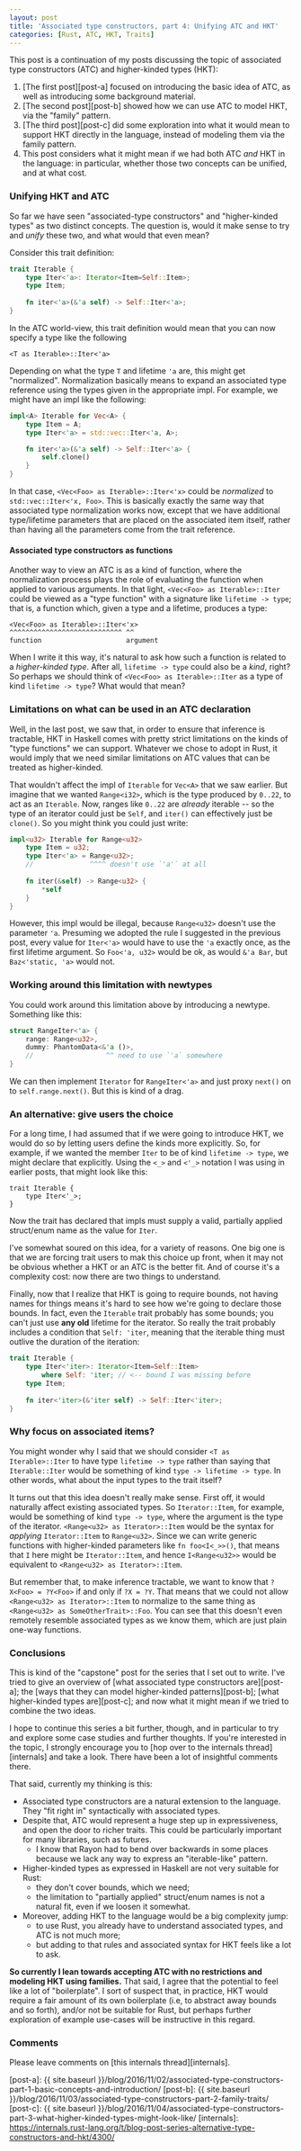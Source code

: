 ```yaml
---
layout: post
title: 'Associated type constructors, part 4: Unifying ATC and HKT'
categories: [Rust, ATC, HKT, Traits]
---
```


This post is a continuation of my posts discussing the topic of
associated type constructors (ATC) and higher-kinded types (HKT):

1. [The first post][post-a] focused on introducing the basic idea of
   ATC, as well as introducing some background material.
2. [The second post][post-b] showed how we can use ATC to model HKT,
   via the "family" pattern.
3. [The third post][post-c] did some exploration into what it would
   mean to support HKT directly in the language, instead of modeling
   them via the family pattern.
4. This post considers what it might mean if we had both ATC *and* HKT
   in the language: in particular, whether those two concepts can be
   unified, and at what cost.
   
<!-- more -->

### Unifying HKT and ATC

So far we have seen "associated-type constructors" and "higher-kinded
types" as two distinct concepts. The question is, would it make sense
to try and *unify* these two, and what would that even mean?

Consider this trait definition:

```rust
trait Iterable {
    type Iter<'a>: Iterator<Item=Self::Item>;
    type Item;
    
    fn iter<'a>(&'a self) -> Self::Iter<'a>;
}
```

In the ATC world-view, this trait definition would mean that you can
now specify a type like the following

```
<T as Iterable>::Iter<'a>
```

Depending on what the type `T` and lifetime `'a` are, this might get
"normalized". Normalization basically means to expand an associated
type reference using the types given in the appropriate impl. For
example, we might have an impl like the following:

```rust
impl<A> Iterable for Vec<A> {
    type Item = A;
    type Iter<'a> = std::vec::Iter<'a, A>;

    fn iter<'a>(&'a self) -> Self::Iter<'a> {
        self.clone()
    }
}
```

In that case, `<Vec<Foo> as Iterable>::Iter<'x>` could be *normalized*
to `std::vec::Iter<'x, Foo>`. This is basically exactly the same way
that associated type normalization works now, except that we have
additional type/lifetime parameters that are placed on the associated
item itself, rather than having all the parameters come from the trait
reference.

#### Associated type constructors as functions

Another way to view an ATC is as a kind of function, where the
normalization process plays the role of evaluating the function when
applied to various arguments. In that light, `<Vec<Foo> as
Iterable>::Iter` could be viewed as a "type function" with a signature
like `lifetime -> type`; that is, a function which, given a type and a
lifetime, produces a type:

```
<Vec<Foo> as Iterable>::Iter<'x>
^^^^^^^^^^^^^^^^^^^^^^^^^^^^ ^^
function                     argument
```

When I write it this way, it's natural to ask how such a function is
related to a *higher-kinded type*. After all, `lifetime -> type` could
also be a *kind*, right? So perhaps we should think of `<Vec<Foo> as
Iterable>::Iter` as a type of kind `lifetime -> type`? What would that mean?

### Limitations on what can be used in an ATC declaration

Well, in the last post, we saw that, in order to ensure that inference
is tractable, HKT in Haskell comes with pretty strict limitations on
the kinds of "type functions" we can support. Whatever we chose to
adopt in Rust, it would imply that we need similar limitations on ATC
values that can be treated as higher-kinded.

That wouldn't affect the impl of `Iterable` for `Vec<A>` that we saw
earlier. But imagine that we wanted `Range<i32>`, which is the type
produced by `0..22`, to act as an `Iterable`. Now, ranges like `0..22`
are *already* iterable -- so the type of an iterator could just be
`Self`, and `iter()` can effectively just be `clone()`. So you might
think you could just write:

```rust
impl<u32> Iterable for Range<u32>
    type Item = u32;
    type Iter<'a> = Range<u32>;
    //              ^^^^ doesn't use `'a'` at all
    
    fn iter(&self) -> Range<u32> {
        *self
    }
}
```

However, this impl would be illegal, because `Range<u32>` doesn't use
the parameter `'a`. Presuming we adopted the rule I suggested in the
previous post, every value for `Iter<'a>` would have to use the `'a`
exactly once, as the first lifetime argument.  So `Foo<'a, u32>` would
be ok, as would `&'a Bar`, but `Baz<'static, 'a>` would not.

### Working around this limitation with newtypes

You could work around this limitation above by introducing a newtype.
Something like this:

```rust
struct RangeIter<'a> {
    range: Range<u32>,
    dummy: PhantomData<&'a ()>,
    //                  ^^ need to use `'a` somewhere
}
```

We can then implement `Iterator` for `RangeIter<'a>` and just proxy
`next()` on to `self.range.next()`. But this is kind of a drag.

### An alternative: give users the choice

For a long time, I had assumed that if we were going to introduce HKT,
we would do so by letting users define the kinds more explicitly. So,
for example, if we wanted the member `Iter` to be of kind `lifetime ->
type`, we might declare that explicitly.  Using the `<_>` and `<'_>`
notation I was using in earlier posts, that might look like this:

```
trait Iterable {
    type Iter<'_>;
}
```   

Now the trait has declared that impls must supply a valid, partially
applied struct/enum name as the value for `Iter`. 

I've somewhat soured on this idea, for a variety of reasons. One big
one is that we are forcing trait users to mak this choice up front,
when it may not be obvious whether a HKT or an ATC is the better fit.
And of course it's a complexity cost: now there are two things to
understand.

Finally, now that I realize that HKT is going to require bounds, not
having names for things means it's hard to see how we're going to
declare those bounds. In fact, even the `Iterable` trait probably has
some bounds; you can't just use **any old** lifetime for the
iterator. So really the trait probably includes a condition that
`Self: 'iter`, meaning that the iterable thing must outlive the
duration of the iteration:

```rust
trait Iterable {
    type Iter<'iter>: Iterator<Item=Self::Item>
        where Self: 'iter; // <-- bound I was missing before
    type Item;
    
    fn iter<'iter>(&'iter self) -> Self::Iter<'iter>;
}
```

### Why focus on associated items?

You might wonder why I said that we should consider `<T as
Iterable>::Iter` to have type `lifetime -> type` rather than saying
that `Iterable::Iter` would be something of kind `type -> lifetime ->
type`. In other words, what about the input types to the trait itself?

It turns out that this idea doesn't really make sense. First off, it
would naturally affect existing associated types. So `Iterator::Item`,
for example, would be something of kind `type -> type`, where the
argument is the type of the iterator. `<Range<u32> as Iterator>::Item`
would be the syntax for *applying* `Iterator::Item` to `Range<u32>`.
Since we can write generic functions with higher-kinded parameters
like `fn foo<I<_>>()`, that means that `I` here might be
`Iterator::Item`, and hence `I<Range<u32>>` would be equivalent to
`<Range<u32> as Iterator>::Item`.

But remember that, to make inference tractable, we want to know that
`?X<Foo> = ?Y<Foo>` if and only if `?X = ?Y`. That means that we could
not allow `<Range<u32> as Iterator>::Item` to normalize to the same
thing as `<Range<u32> as SomeOtherTrait>::Foo`. You can see that this
doesn't even remotely resemble associated types as we know them, which
are just plain one-way functions.

### Conclusions

This is kind of the "capstone" post for the series that I set out to
write.  I've tried to give an overview of
[what associated type constructors are][post-a]; the
[ways that they can model higher-kinded patterns][post-b];
[what higher-kinded types are][post-c]; and now what it might mean if
we tried to combine the two ideas.

I hope to continue this series a bit further, though, and in
particular to try and explore some case studies and further
thoughts. If you're interested in the topic, I strongly encourage you
to
[hop over to the internals thread][internals]
and take a look. There have been a lot of insightful comments there.

That said, currently my thinking is this:

- Associated type constructors are a natural extension to the
  language. They "fit right in" syntactically with associated types.
- Despite that, ATC would represent a huge step up in expressiveness,
  and open the door to richer traits. This could be particularly important
  for many libraries, such as futures.
  - I know that Rayon had to bend over backwards in some places because we lack
    any way to express an "iterable-like" pattern.
- Higher-kinded types as expressed in Haskell are not very suitable for Rust:
  - they don't cover bounds, which we need;
  - the limitation to "partially applied" struct/enum names is not a natural fit,
    even if we loosen it somewhat.
- Moreover, adding HKT to the language would be a big complexity jump:
  - to use Rust, you already have to understand associated types, and ATC is not much more;
  - but adding to that rules and associated syntax for HKT feels like
    a lot to ask.
    
**So currently I lean towards accepting ATC with no restrictions and
modeling HKT using families.** That said, I agree that the potential
to feel like a lot of "boilerplate".  I sort of suspect that, in
practice, HKT would require a fair amount of its own boilerplate (i.e,
to abstract away bounds and so forth), and/or not be suitable for
Rust, but perhaps further exploration of example use-cases will be
instructive in this regard.

### Comments

Please leave comments on [this internals thread][internals].

[post-a]: {{ site.baseurl }}/blog/2016/11/02/associated-type-constructors-part-1-basic-concepts-and-introduction/
[post-b]: {{ site.baseurl }}/blog/2016/11/03/associated-type-constructors-part-2-family-traits/
[post-c]: {{ site.baseurl }}/blog/2016/11/04/associated-type-constructors-part-3-what-higher-kinded-types-might-look-like/
[internals]: https://internals.rust-lang.org/t/blog-post-series-alternative-type-constructors-and-hkt/4300/
